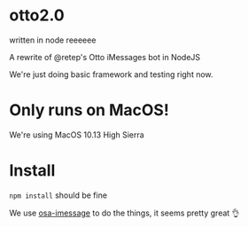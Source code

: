 # otto2.0

written in node reeeeee

A rewrite of @retep's Otto iMessages bot in NodeJS

We're just doing basic framework and testing right now.

# Only runs on MacOS!
We're using MacOS 10.13 High Sierra

# Install
`npm install` should be fine


We use [osa-imessage](https://www.npmjs.com/package/osa-imessage) to
do the things, it seems pretty great :ok_hand:


